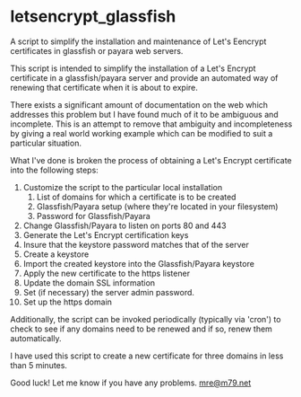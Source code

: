 # letsencrypt_glassfish
A script to simplify the installation and maintenance of Let's Eencrypt certificates in glassfish or payara web servers.

This script is intended to simplify the installation of a Let's Encrypt certificate in a glassfish/payara server and provide an automated way of renewing that certificate when it is about to expire.

There exists a significant amount of documentation on the web which addresses this problem but I have found much of it to be ambiguous and incomplete.  This is an attempt to remove that ambiguity and incompleteness by giving a real world working example which can be modified to suit a particular situation.

What I've done is broken the process of obtaining a Let's Encrypt certificate into the following steps:

1. Customize the script to the particular local installation
   1. List of domains for which a certificate is to be created
   1. Glassfish/Payara setup (where they're located in your filesystem)
   1. Password for Glassfish/Payara
1. Change Glassfish/Payara to listen on ports 80 and 443
1. Generate the Let's Encrypt certification keys
1. Insure that the keystore password matches that of the server
1. Create a keystore
1. Import the created keystore into the Glassfish/Payara keystore
1. Apply the new certificate to the https listener
1. Update the domain SSL information
1. Set (if necessary) the server admin password.
1. Set up the https domain

Additionally, the script can be invoked periodically (typically via 'cron') to check to see if any domains need to be renewed and if so, renew them automatically.

I have used this script to create a new certificate for three domains in less than 5 minutes.  

Good luck! Let me know if you have any problems.  mre@m79.net
